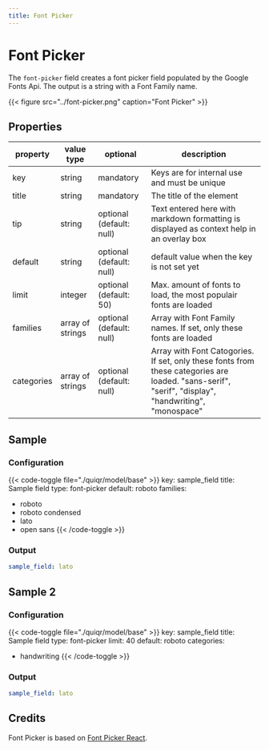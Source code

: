 ```yaml
---
title: Font Picker
---
```


# Font Picker

The `font-picker` field creates a font picker field populated by the Google
Fonts Api. The output is a string with a Font Family name.

{{< figure src="../font-picker.png" caption="Font Picker" >}}

## Properties

| property   | value type       | optional                 | description                                                                               |
|------------|------------------|--------------------------|-------------------------------------------------------------------------------------------|
| key        | string           | mandatory                | Keys are for internal use and must be unique                                              |
| title      | string           | mandatory                | The title of the element                                                                  |
| tip        | string           | optional (default: null) | Text entered here with markdown formatting is displayed as context help in an overlay box |
| default    | string           | optional (default: null) | default value when the key is not set yet                                                 |
| limit      | integer          | optional (default: 50)   | Max. amount of fonts to load, the most populair fonts are loaded                          |
| families   | array of strings | optional (default: null) | Array with Font Family names. If set, only these fonts are loaded                         |
| categories | array of strings | optional (default: null) | Array with Font Catogories. If set, only these fonts from these categories are loaded. "sans-serif", "serif", "display", "handwriting", "monospace"     |

## Sample

### Configuration

{{< code-toggle file="./quiqr/model/base" >}}
key: sample_field
title: Sample field
type: font-picker
default: roboto
families:
  - roboto
  - roboto condensed
  - lato
  - open sans
{{< /code-toggle >}}

### Output

```yaml
sample_field: lato
```

## Sample 2

### Configuration

{{< code-toggle file="./quiqr/model/base" >}}
key: sample_field
title: Sample field
type: font-picker
limit: 40
default: roboto
categories:
  - handwriting
{{< /code-toggle >}}

### Output

```yaml
sample_field: lato
```

## Credits

Font Picker is based on [Font Picker React](https://github.com/samuelmeuli/font-picker-react).
